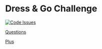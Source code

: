 # Dress & Go Challenge

[![Code Issues](https://www.quantifiedcode.com/api/v1/project/1168ccf7e4c24f249f057c3fd0bf527b/badge.svg)](https://www.quantifiedcode.com/app/project/1168ccf7e4c24f249f057c3fd0bf527b)

[Questions](https://github.com/quatroka/dress-go-challenge/tree/master/questions)

[Plus](https://github.com/quatroka/dress-go-challenge/tree/master/plus-API)
